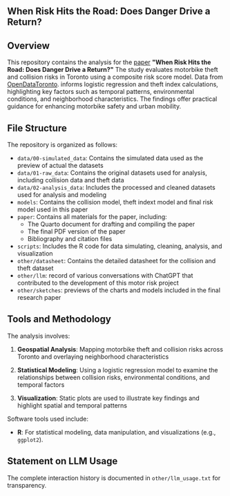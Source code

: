## When Risk Hits the Road: Does Danger Drive a Return?
## Overview
This repository contains the analysis for the [paper](https://github.com/ohyykk/Toronto_Motor_Viehicle/blob/main/paper/paper.pdf) **"When Risk Hits the Road: Does Danger Drive a Return?"** The study evaluates motorbike theft and collision risks in Toronto using a composite risk score model. Data from [OpenDataToronto](https://open.toronto.ca/dataset/motor-vehicle-collisions-involving-killed-or-seriously-injured-persons/).  informs logistic regression and theft index calculations, highlighting key factors such as temporal patterns, environmental conditions, and neighborhood characteristics. The findings offer practical guidance for enhancing motorbike safety and urban mobility.

## File Structure

The repository is organized as follows:

- `data/00-simulated_data`: Contains the simulated data used as the preview of actual the datasets
- `data/01-raw_data`: Contains the original datasets used for analysis, including collision data and theft data
- `data/02-analysis_data`: Includes the processed and cleaned datasets used for analysis and modeling
- `models`: Contains the collision model, theft indext model and final risk model used in this paper
- `paper`: Contains all materials for the paper, including:
  - The Quarto document for drafting and compiling the paper
  - The final PDF version of the paper
  - Bibliography and citation files
- `scripts`: Includes the R code for data simulating, cleaning, analysis, and visualization
- `other/datasheet`: Contains the detailed datasheet for the collision and theft dataset
- `other/llm`: record of various conversations with ChatGPT that contributed to the development of this motor risk project
- `other/sketches`: previews of the charts and models included in the final research paper

## Tools and Methodology

The analysis involves:
1. **Geospatial Analysis**:  Mapping motorbike theft and collision risks across Toronto and overlaying neighborhood characteristics 

2. **Statistical Modeling**: Using a logistic regression model to examine the relationships between collision risks, environmental conditions, and temporal factors
  
4. **Visualization**: Static plots are used to illustrate key findings and highlight spatial and temporal patterns

Software tools used include:
- **R**: For statistical modeling, data manipulation, and visualizations (e.g., `ggplot2`).

## Statement on LLM Usage

The complete interaction history is documented in `other/llm_usage.txt` for transparency. 
